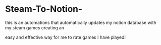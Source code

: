 # Steam-To-Notion-

this is an automations that automatically updates my notion database with my steam games creating an

easy and effective way for me to rate games I have played!
